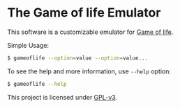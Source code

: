 # The Game of life Emulator
This software is a customizable emulator for [Game of life](https://en.wikipedia.org/wiki/Conway%27s_Game_of_Life).

Simple Usage:

```bash
$ gameoflife --option=value --option=value...
```

To see the help and more information, use `--help` option:

```bash
$ gameoflife --help
```

This project is licensed under [GPL-v3](LICENSE).
